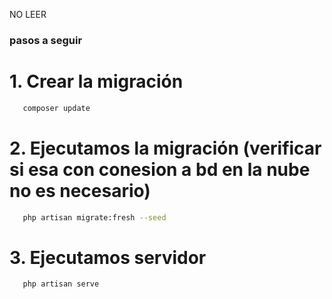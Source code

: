 NO LEER


### pasos a seguir

# 1. Crear la migración
 ```bash
    composer update
```
# 2. Ejecutamos la migración (verificar si esa con conesion a bd en la nube no es necesario)
 ```bash
    php artisan migrate:fresh --seed
```

# 3. Ejecutamos servidor
 ```bash
    php artisan serve
```
